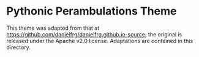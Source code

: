 # Pythonic Perambulations Theme

This theme was adapted from that at https://github.com/danielfrg/danielfrg.github.io-source; the original is released under the Apache v2.0 license.
Adaptations are contained in this directory.
